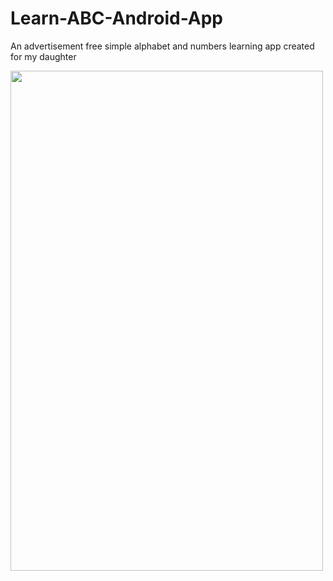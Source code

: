 # Learn-ABC-Android-App
An advertisement free simple alphabet and numbers learning app created for my daughter


<img src="https://github.com/krish0803/Learn-ABC-Android-App/blob/master/Screenshots/Screenshot_2019-01-11-20-19-09.png" width="500" height="800">


